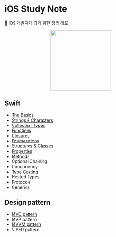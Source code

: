 # iOS Study Note

:apple: iOS 개발자가 되기 위한 정리 레포 

<p align = "center">
  <img src="https://user-images.githubusercontent.com/22047374/125481970-3573dcb2-6e52-4669-a834-fd39846d1b5f.png" height="200px" width="200px">
</p>

## Swift

- [The Basics](./studyNote/Swift/TheBasics)
- [Strings & Characters](./studyNote/Swift/Strings&Characters)
- [Collection Types](./studyNote/Swift/CollectionTypes)
- [Functions](./studyNote/Swift/Functions)
- [Closures](./studyNote/Swift/Closures)
- [Enumerations](./studyNote/Swift/Enumerations)
- [Structures & Classes](./studyNote/Swift/Structures&Classes)
- [Properties](./studyNote/Swift/Properties)
- [Methods](./studyNote/Swift/Methods)
- Optional Chaining
- Concurrency
- Type Casting
- Nested Types
- Protocols
- Generics

## Design pattern

- [MVC pattern](./studyNote/DesignPattern/MVC)
- MVP pattern
- [MVVM pattern](./studyNote/DesignPattern/MVVM)
- VIPER pattern

